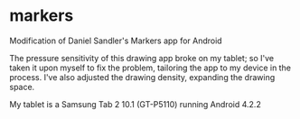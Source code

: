 # markers
Modification of Daniel Sandler's Markers app for Android

The pressure sensitivity of this drawing app broke on my tablet; so I've taken it upon myself to fix the problem, tailoring the app to my device in the process.
I've also adjusted the drawing density, expanding the drawing space.

My tablet is a Samsung Tab 2 10.1 (GT-P5110) running Android 4.2.2
